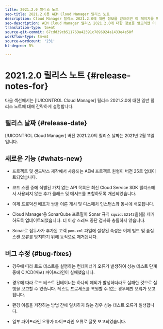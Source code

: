 ```yaml
---
title: 2021.2.0 릴리스 노트
seo-title: 2021.2.0용 AEM Cloud Manager 릴리스 노트
description: Cloud Manager 릴리스 2021.2.0에 대한 정보를 얻으려면 이 페이지를 따르십시오.
seo-description: AEM Cloud Manager 릴리스 2021.2.0에 대한 정보를 얻으려면 이 페이지를 따르십시오.
translation-type: tm+mt
source-git-commit: 67cdd39cb511763a42391c7896924a1433e4e58f
workflow-type: tm+mt
source-wordcount: '231'
ht-degree: 5%

---
```


# 2021.2.0 릴리스 노트 {#release-notes-for}

다음 섹션에서는 [!UICONTROL Cloud Manager] 릴리스 2021.2.0에 대한 일반 릴리스 노트에 대해 간략하게 설명합니다.

## 릴리스 날짜 {#release-date}

[!UICONTROL Cloud Manager] 버전 2021.2.0의 릴리스 날짜는 2021년 2월 11일입니다.

## 새로운 기능 {#whats-new}

* 프로젝트 및 샌드박스 제작에서 사용되는 AEM 프로젝트 원형이 버전 25로 업데이트되었습니다.

* 코드 스캔 중에 식별된 가치 없는 API 목록은 최신 Cloud Service SDK 릴리스에서 사용되지 않는 추가 클래스 및 메서드를 포함하도록 개선되었습니다.

* 이제 프로덕션 배포가 쌍을 이룬 게시 및 디스패처 인스턴스와 동시에 배포됩니다.

* Cloud Manager용 SonarQube 프로필이 Sonar 규칙 `squid:S2142`을(를) 제거하도록 업데이트되었습니다. 더 이상 스레드 중단 검사와 충돌하지 않습니다.

* Sonar로 접두사가 추가된 고객 `pom.xml` 파일에 설정된 속성은 이제 빌드 및 품질 스캔 오류를 방지하기 위해 동적으로 제거됩니다.

## 버그 수정 {#bug-fixes}

* 경우에 따라 로드 테스트를 실행하는 컨테이너가 오류가 발생하여 성능 테스트 단계 중에 CI/CD(배포) 파이프라인이 실패했습니다.

* 경우에 따라 로드 테스트 컨테이너는 하나의 예외가 발생하더라도 실패한 것으로 실행을 보고할 수 있습니다. 테스트 프로세스를 복원할 수 없는 경우에만 오류가 보고됩니다.

* 환경 이름을 저장하는 방법 간에 일치하지 않는 경우 성능 테스트 오류가 발생합니다.

* 일부 파이프라인 오류가 파이프라인 오류로 잘못 보고되었습니다.